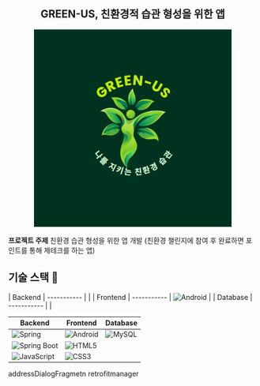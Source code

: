 <h2 align="center">GREEN-US, 친환경적 습관 형성을 위한 앱</h2>

<p align="center">
  <img src="https://github.com/green-us-2024/green-us/blob/main/backend/src/main/resources/static/images/login-image.jpg" alt="green-us main logo" width="400px" height="400px"/>
</p>


**프로젝트 주제** 친환경 습관 형성을 위한 앱 개발 (친환경 챌린지에 참여 후 완료하면 포인트를 통해 제테크를 하는 앱)

## 기술 스택 :pushpin:

| Backend   | ----------- | |
| Frontend   | ----------- | ![Android](https://img.shields.io/badge/Android-3DDC84?style=for-the-badge&logo=android&logoColor=white) |
| Database   | ----------- | |


| Backend   | Frontend          | Database   |
|-----------|-------------------|------------|
| ![Spring](https://img.shields.io/badge/Spring-6DB33F?logo=spring&logoColor=white) | ![Android](https://img.shields.io/badge/Android-3DDC84?logo=android&logoColor=white) | ![MySQL](https://img.shields.io/badge/MySQL-4479A1?logo=mysql&logoColor=white) |
| ![Spring Boot](https://img.shields.io/badge/Spring%20Boot-6DB33F?logo=springboot&logoColor=white) | ![HTML5](https://img.shields.io/badge/HTML5-E34F26?logo=html5&logoColor=white) | |
| ![JavaScript](https://img.shields.io/badge/JavaScript-F7DF1E?logo=javascript&logoColor=black) | ![CSS3](https://img.shields.io/badge/CSS3-1572B6?logo=css3&logoColor=white) | |





addressDialogFragmetn
retrofitmanager
